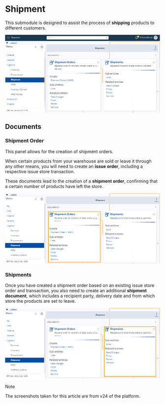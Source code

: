# Shipment 

This submodule is designed to assist the process of **shipping** products to different customers.

![picture](pictures/Shipment_view_21_02.png)
 
## Documents 

### Shipment Order

This panel allows for the creation of shipment orders.

When certain products from your warehouse are sold or leave it through any other means, you will need to create an **issue order**, including a respective issue store transaction. 

These documents lead to the creation of a **shipment order**, confirming that a certain number of products have left the store. 

![picture](pictures/Shipment_Orders_15_03.png)
 
### Shipments

Once you have created a shipment order based on an existing issue store order and transaction, you also need to create an additional **shipment document**, which includes a recipient party, delivery date and from which store the products are set to leave.

![picture](pictures/Shipment_Shipments_15_03.png)

> [!NOTE]
> 
> The screenshots taken for this article are from v24 of the platform.
